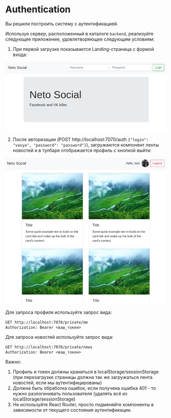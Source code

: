 # Authentication

Вы решили построить систему с аутентификацией.

Используя сервер, расположенный в каталоге `backend`, реализуйте следующее приложение, удовлетворяющее следующим условиям:

1. При первой загрузке показывается Landing-страница с формой входа:

![](./assets/unauthenticated.png)

2. После авторизации (POST http://localhost:7070/auth `{"login": "vasya", "password": "password"}`), загружаются компонент ленты новостей и в тулбаре отображается профиль с кнопкой выйти:

![](./assets/authenticated.png)

Для запроса профиля используйте запрос вида:
```
GET http://localhost:7070/private/me
Authorization: Bearer <ваш_токен>
```

Для запроса новостей используйте запрос вида:
```
GET http://localhost:7070/private/news
Authorization: Bearer <ваш_токен>
```

Важно:
1. Профиль и токен должны храниться в localStorage/sessionStorage (при перезагрузке страницы должна так же загружаться лента новостей, если мы аутентифицированы)
1. Должна быть обработка ошибок, если получена ошибка 401 - то нужно разлогинивать пользователя (удалять всё из localStorage/sessionStorage)
1. Не используйте React Router, просто подменяйте компоненты в зависимости от текущего состояния аутентификации.
